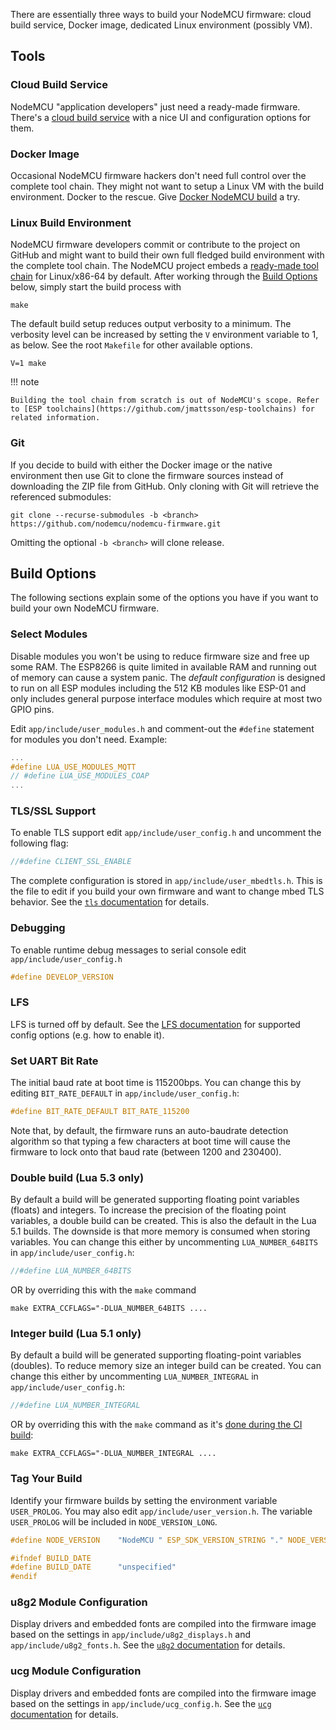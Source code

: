 There are essentially three ways to build your NodeMCU firmware: cloud build service, Docker image, dedicated Linux environment (possibly VM).

## Tools

### Cloud Build Service
NodeMCU "application developers" just need a ready-made firmware. There's a [cloud build service](http://nodemcu-build.com/) with a nice UI and configuration options for them.

### Docker Image
Occasional NodeMCU firmware hackers don't need full control over the complete tool chain. They might not want to setup a Linux VM with the build environment. Docker to the rescue. Give [Docker NodeMCU build](https://hub.docker.com/r/marcelstoer/nodemcu-build/) a try.

### Linux Build Environment
NodeMCU firmware developers commit or contribute to the project on GitHub and might want to build their own full fledged build environment with the complete tool chain. The NodeMCU project embeds a [ready-made tool chain](https://github.com/nodemcu/nodemcu-firmware/blob/401fa56b863873c4cbf0b6581eb36fc61046ff6c/Makefile#L225) for Linux/x86-64 by default. After working through the [Build Options](#build-options) below, simply start the build process with
```
make
```

The default build setup reduces output verbosity to a minimum. The verbosity level can be increased by setting the `V` environment variable to 1, as below.  See the root `Makefile` for other available options.
```
V=1 make
```

!!! note

    Building the tool chain from scratch is out of NodeMCU's scope. Refer to [ESP toolchains](https://github.com/jmattsson/esp-toolchains) for related information.

### Git
If you decide to build with either the Docker image or the native environment then use Git to clone the firmware sources instead of downloading the ZIP file from GitHub. Only cloning with Git will retrieve the referenced submodules:
```
git clone --recurse-submodules -b <branch> https://github.com/nodemcu/nodemcu-firmware.git
```
Omitting the optional `-b <branch>` will clone release.

## Build Options

The following sections explain some of the options you have if you want to build your own NodeMCU firmware.

### Select Modules
Disable modules you won't be using to reduce firmware size and free up some RAM. The ESP8266 is quite limited in available RAM and running out of memory can cause a system panic. The *default configuration* is designed to run on all ESP modules including the 512 KB modules like ESP-01 and only includes general purpose interface modules which require at most two GPIO pins.

Edit `app/include/user_modules.h` and comment-out the `#define` statement for modules you don't need. Example:

```c
...
#define LUA_USE_MODULES_MQTT
// #define LUA_USE_MODULES_COAP
...
```

### TLS/SSL Support
To enable TLS support edit `app/include/user_config.h` and uncomment the following flag:

```c
//#define CLIENT_SSL_ENABLE
```

The complete configuration is stored in `app/include/user_mbedtls.h`. This is the file to edit if you build your own firmware and want to change mbed TLS behavior. See the [`tls` documentation](modules/tls.md) for details.

### Debugging
To enable runtime debug messages to serial console edit `app/include/user_config.h`

```c
#define DEVELOP_VERSION
```

### LFS
LFS is turned off by default. See the [LFS documentation](./lfs.md) for supported config options (e.g. how to enable it).

### Set UART Bit Rate
The initial baud rate at boot time is 115200bps. You can change this by
editing `BIT_RATE_DEFAULT` in `app/include/user_config.h`:

```c
#define BIT_RATE_DEFAULT BIT_RATE_115200
```

Note that, by default, the firmware runs an auto-baudrate detection algorithm so that typing a few characters at boot time will cause
the firmware to lock onto that baud rate (between 1200 and 230400).

### Double build (Lua 5.3 only)
By default a build will be generated supporting floating point variables (floats) and integers.
To increase the precision of the floating point variables, a double build can be created. This
is also the default in the Lua 5.1 builds. The downside is that more memory is consumed when
storing variables.
You can change this
either by uncommenting `LUA_NUMBER_64BITS` in `app/include/user_config.h`:

```c
//#define LUA_NUMBER_64BITS
```

OR by overriding this with the `make` command 

```
make EXTRA_CCFLAGS="-DLUA_NUMBER_64BITS ....
```

### Integer build (Lua 5.1 only)
By default a build will be generated supporting floating-point variables (doubles).
To reduce memory size an integer build can be created.  You can change this
either by uncommenting `LUA_NUMBER_INTEGRAL` in `app/include/user_config.h`:

```c
//#define LUA_NUMBER_INTEGRAL
```

OR by overriding this with the `make` command as it's [done during the CI
build](https://github.com/nodemcu/nodemcu-firmware/blob/release/.travis.yml#L30):

```
make EXTRA_CCFLAGS="-DLUA_NUMBER_INTEGRAL ....
```

### Tag Your Build
Identify your firmware builds by setting the environment variable `USER_PROLOG`.
You may also edit `app/include/user_version.h`. The variable `USER_PROLOG` will be included in `NODE_VERSION_LONG`.

```c
#define NODE_VERSION    "NodeMCU " ESP_SDK_VERSION_STRING "." NODE_VERSION_XSTR(NODE_VERSION_INTERNAL) " " NODE_VERSION_LONG

#ifndef BUILD_DATE
#define BUILD_DATE      "unspecified"
#endif
```

### u8g2 Module Configuration
Display drivers and embedded fonts are compiled into the firmware image based on the settings in `app/include/u8g2_displays.h` and `app/include/u8g2_fonts.h`. See the [`u8g2` documentation](modules/u8g2.md#displays) for details.

### ucg Module Configuration
Display drivers and embedded fonts are compiled into the firmware image based on the settings in `app/include/ucg_config.h`. See the [`ucg` documentation](modules/ucg.md#displays) for details.
